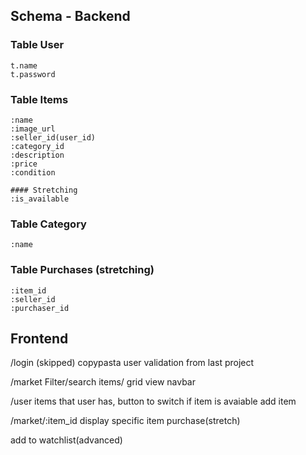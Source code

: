 ## Schema - Backend

### Table User
    t.name
    t.password


### Table Items
    :name
    :image_url
    :seller_id(user_id)
    :category_id
    :description
    :price
    :condition

    #### Stretching
    :is_available

    

### Table Category
    :name

### Table Purchases (stretching)
    :item_id
    :seller_id
    :purchaser_id


## Frontend
/login (skipped)
copypasta user validation from last project

/market
Filter/search 
items/ grid view
navbar 

/user
items that user has, button to switch if item is avaiable
add item

/market/:item_id
display specific item 
purchase(stretch)

add to watchlist(advanced)


